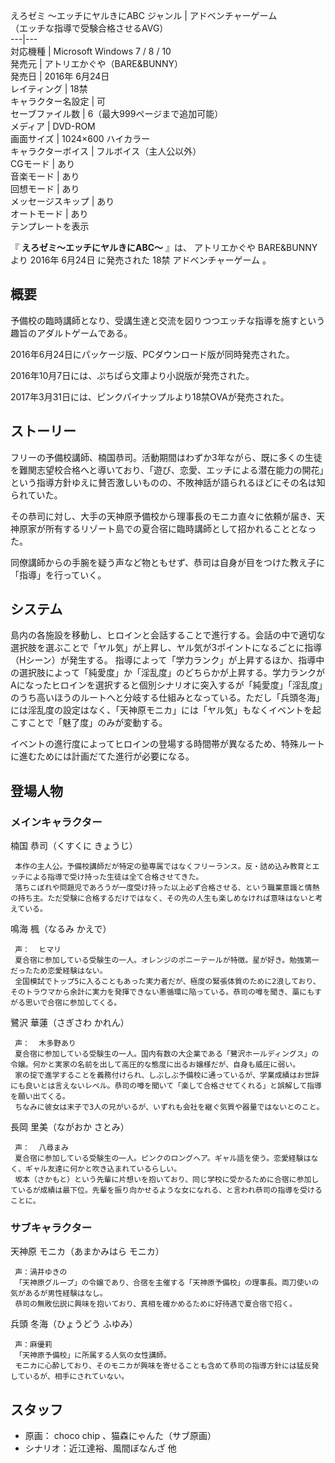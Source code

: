 えろゼミ ～エッチにヤルきにABC  ジャンル  |  アドベンチャーゲーム   
（エッチな指導で受験合格させるAVG）  
---|---  
対応機種  |  Microsoft Windows  7  /  8  /  10   
発売元  |  アトリエかぐや（BARE&BUNNY）   
発売日  |  2016年  6月24日   
レイティング  |  18禁   
キャラクター名設定  |  可   
セーブファイル数  |  6（最大999ページまで追加可能）   
メディア  |  DVD-ROM   
画面サイズ  |  1024×600 ハイカラー   
キャラクターボイス  |  フルボイス（主人公以外）   
CGモード  |  あり   
音楽モード  |  あり   
回想モード  |  あり   
メッセージスキップ  |  あり   
オートモード  |  あり   
テンプレートを表示  
  
『 **えろゼミ〜エッチにヤルきにABC〜** 』は、  アトリエかぐや BARE&BUNNY  より  2016年  6月24日  に発売された  18禁
アドベンチャーゲーム  。

##  概要  

予備校の臨時講師となり、受講生達と交流を図りつつエッチな指導を施すという趣旨のアダルトゲームである。

2016年6月24日にパッケージ版、PCダウンロード版が同時発売された。

2016年10月7日には、ぷちぱら文庫より小説版が発売された。

2017年3月31日には、ピンクパイナップルより18禁OVAが発売された。

##  ストーリー  

フリーの予備校講師、楠国恭司。活動期間はわずか3年ながら、既に多くの生徒を難関志望校合格へと導いており、「遊び、恋愛、エッチによる潜在能力の開花」という指導方針ゆえに賛否激しいものの、不敗神話が語られるほどにその名は知られていた。

その恭司に対し、大手の天神原予備校から理事長のモニカ直々に依頼が届き、天神原家が所有するリゾート島での夏合宿に臨時講師として招かれることとなった。

同僚講師からの手腕を疑う声など物ともせず、恭司は自身が目をつけた教え子に「指導」を行っていく。

##  システム  

島内の各施設を移動し、ヒロインと会話することで進行する。会話の中で適切な選択肢を選ぶことで「ヤル気」が上昇し、ヤル気が3ポイントになるごとに指導（Hシーン）が発生する。
指導によって「学力ランク」が上昇するほか、指導中の選択肢によって「純愛度」か「淫乱度」のどちらかが上昇する。学力ランクがAになったヒロインを選択すると個別シナリオに突入するが「純愛度」「淫乱度」のうち高いほうのルートへと分岐する仕組みとなっている。ただし「兵頭冬海」には淫乱度の設定はなく、「天神原モニカ」には「ヤル気」もなくイベントを起こすことで「魅了度」のみが変動する。

イベントの進行度によってヒロインの登場する時間帯が異なるため、特殊ルートに進むためには計画だてた進行が必要になる。

##  登場人物  

###  メインキャラクター  

楠国 恭司（くすくに きょうじ）

     本作の主人公。予備校講師だが特定の塾専属ではなくフリーランス。反・詰め込み教育とエッチによる指導で受け持った生徒は全て合格させてきた。 
     落ちこぼれや問題児であろうが一度受け持った以上必ず合格させる、という職業意識と情熱の持ち主。ただ受験に合格するだけではなく、その先の人生も楽しめなければ意味はないと考えている。 
鳴海 楓（なるみ かえで）

     声：  ヒマリ 
     夏合宿に参加している受験生の一人。オレンジのポニーテールが特徴。星が好き。勉強第一だったため恋愛経験はない。 
     全国模試でトップ5に入ることもあった実力者だが、極度の緊張体質のために2浪しており、そのトラウマから余計に実力を発揮できない悪循環に陥っている。恭司の噂を聞き、藁にもすがる思いで合宿に参加してくる。 
鷺沢 華蓮（さぎさわ かれん）

     声：  木多野あり 
     夏合宿に参加している受験生の一人。国内有数の大企業である「鷺沢ホールディングス」の令嬢。何かと実家の名前を出して高圧的な態度に出るお嬢様だが、自身も威圧に弱い。 
     家の掟で進学することを義務付けられ、しぶしぶ予備校に通っているが、学業成績はお世辞にも良いとは言えないレベル。恭司の噂を聞いて「楽して合格させてくれる」と誤解して指導を願い出てくる。 
     ちなみに彼女は末子で3人の兄がいるが、いずれも会社を継ぐ気質や器量ではないとのこと。 
長岡 里美（ながおか さとみ）

     声：  八尋まみ 
     夏合宿に参加している受験生の一人。ピンクのロングヘア。ギャル語を使う。恋愛経験はなく、ギャル友達に何かと吹き込まれているらしい。 
     坂本（さかもと）という先輩に片想いを抱いており、同じ学校に受かるために合宿に参加しているが成績は最下位。先輩を振り向かせるような女になれる、と言われ恭司の指導を受けることに。 

###  サブキャラクター  

天神原 モニカ（あまかみはら モニカ）

     声：渦井ゆきの 
     「天神原グループ」の令嬢であり、合宿を主催する「天神原予備校」の理事長。両刀使いの気があるが男性経験はなし。 
     恭司の無敗伝説に興味を抱いており、真相を確かめるために好待遇で夏合宿で招く。 
兵頭 冬海（ひょうどう ふゆみ）

     声：麻優莉 
     「天神原予備校」に所属する人気の女性講師。 
     モニカに心酔しており、そのモニカが興味を寄せることも含めて恭司の指導方針には猛反発しているが、相手にされていない。 

##  スタッフ  

  * 原画：  choco chip  、猫森にゃんた（サブ原画） 
  * シナリオ：近江達裕、風間ぼなんざ 他 


